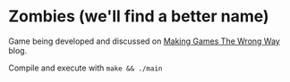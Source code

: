 # Zombies (we'll find a better name)

Game being developed and discussed on [Making Games The Wrong Way](https://michelerullo.wordpress.com) blog.

Compile and execute with ```make && ./main```
